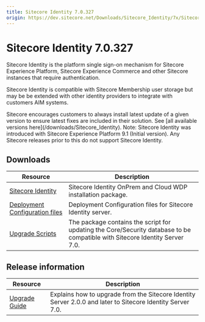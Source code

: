 ```yaml
---
title: Sitecore Identity 7.0.327
origin: https://dev.sitecore.net/Downloads/Sitecore_Identity/7x/Sitecore_Identity_70327.aspx
---
```


# Sitecore Identity 7.0.327

Sitecore Identity is the platform single sign-on mechanism for Sitecore Experience Platform, Sitecore Experience Commerce and other Sitecore instances that require authentication.

Sitecore Identity is compatible with Sitecore Membership user storage but may be be extended with other identity providers to integrate with customers AIM systems.

  <Alert variant='warning' mb={4}>
    <AlertIcon />
    Sitecore encourages customers to always install latest update of a given version to ensure latest fixes are included in their solution. See [all available versions here](/downloads/Sitecore_Identity).
  </Alert>
  
  <Alert variant='warning' mb={4}>
    <AlertIcon />
    Note: Sitecore Identity was introduced with Sitecore Experience Platform 9.1 (Initial version). Any Sitecore releases prior to this do not support Sitecore Identity.
  </Alert>
  

## Downloads

 | Resource | Description |
 | --- | --- |
 | [Sitecore Identity](https://sitecoredev.azureedge.net/~/media/7FA7762738094471B0F93036432E31C2.ashx?date=20230714T163738) | Sitecore Identity OnPrem and Cloud WDP installation package. |
 | [Deployment Configuration files](https://sitecoredev.azureedge.net/~/media/ECB6DE03E4C84E43A7374CE3674F0A7F.ashx?date=20221005T095652) | Deployment Configuration files for Sitecore Identity server. |
 | [Upgrade Scripts](https://sitecoredev.azureedge.net/~/media/074AB1392AE94A78BA90A4B1750B135D.ashx?date=20221005T095652) | The package contains the script for updating the Core/Security database to be compatible with Sitecore Identity Server 7.0. |

## Release information

 | Resource | Description |
 | --- | --- |
 | [Upgrade Guide](https://sitecoredev.azureedge.net/~/media/19C9D8F576D94C228040AF9D2C4A1BC5.ashx?date=20230717T182033) | Explains how to upgrade from the Sitecore Identity Server 2.0.0 and later to Sitecore Identity Server 7.0. |